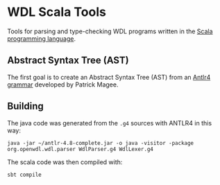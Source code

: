 # WDL Scala Tools

Tools for parsing and type-checking WDL programs written in the [Scala programming language](https://www.scala-lang.org).

## Abstract Syntax Tree (AST)

The first goal is to
create an Abstract Syntax Tree (AST) from an
[Antlr4 grammar]((https://github.com/patmagee/wdl/tree/grammar-remake))
developed by Patrick Magee.


## Building

The java code was generated from the `.g4` sources with ANTLR4 in this way:

```
java -jar ~/antlr-4.8-complete.jar -o java -visitor -package org.openwdl.wdl.parser WdlParser.g4 WdlLexer.g4
```

The scala code was then compiled with:
```
sbt compile
```
